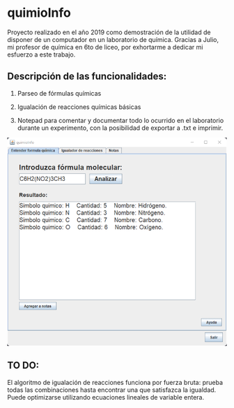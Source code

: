 # quimioInfo

Proyecto realizado en el año 2019 como demostración de la utilidad de disponer de un computador en un laboratorio de química. 
Gracias a Julio, mi profesor de química en 6to de liceo, por exhortarme a dedicar mi esfuerzo a este trabajo.

## Descripción de las funcionalidades:
1. Parseo de fórmulas químicas

2. Igualación de reacciones químicas básicas

3. Notepad para comentar y documentar todo lo ocurrido en el laboratorio durante un experimento, con la posibilidad de exportar a .txt e imprimir.

![gif con las diferentes pantallas de la app](https://github.com/agustin-recoba/quimioInfo/blob/main/README%20media/showcase%20animation.gif?raw=true)

## TO DO:
El algoritmo de igualación de reacciones funciona por fuerza bruta: prueba todas las combinaciones hasta encontrar una que satisfazca la igualdad. Puede optimizarse utilizando ecuaciones lineales de variable entera.
